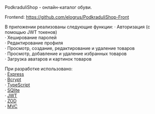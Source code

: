 PodkraduliShop - онлайн-каталог обуви.

Frontend: https://github.com/elogrus/PodkraduliShop-Front

В приложении реализованы следующие функции:
· Авторизация (с помощью JWT токенов)<br />
· Хеширование паролей<br />
· Редактирование профиля<br />
· Просмотр, создание, редактирование и удаление товаров<br />
· Просмотр, добавление и удаление избранных товаров<br />
· Загрузка аватаров и картинок товаров<br />

При разработке использовано: <br />
· [Express](https://www.npmjs.com/package/express) <br />
· [Bcrypt](https://www.npmjs.com/package/bcrypt) <br />
· [TypeScript](https://www.typescriptlang.org/) <br />
· [SQlite](https://www.sqlite.org/) <br />
· [JWT](https://jwt.io/) <br />
· [ZOD](https://zod.dev/) <br />
· [MVC](https://ru.wikipedia.org/wiki/Model-View-Controller) <br />
